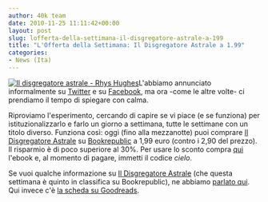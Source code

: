 ```yaml
---
author: 40k team
date: 2010-11-25 11:11:42+00:00
layout: post
slug: lofferta-della-settimana-il-disgregatore-astrale-a-199
title: "L'Offerta della Settimana: Il Disgregatore Astrale a 1.99"
categories:
- News (Ita)
---
```


[![Il disgregatore astrale - Rhys Hughes](http://www.40kbooks.com/wp-content/uploads/astral-hughes_It_t1.png)](http://www.40kbooks.com/?page_id=133&category=14&product_id=35)L'abbiamo annunciato informalmente su [Twitter](http://twitter.com/40kBooks) e su [Facebook](http://www.facebook.com/40kbooks), ma ora -come le altre volte- ci prendiamo il tempo di spiegare con calma.

Riproviamo l'esperimento, cercando di capire se vi piace (e se funziona) per istituzionalizzarlo e farlo un giorno a settimana, tutte le settimane con un titolo diverso.
Funziona così: oggi (fino alla mezzanotte) puoi comprare [Il Disgregatore Astrale](http://www.40kbooks.com/?page_id=133&category=14&product_id=35) su [Bookrepublic](http://www.bookrepublic.it/) a 1,99 euro (contro i 2,90 del prezzo). Il risparmio è di poco superiore al 30%.
Per usare lo sconto compra [qui](http://www.bookrepublic.it/book/9788865860342-il-disgregatore-astrale/#) l'ebook e, al momento di pagare, immetti il codice _cielo_.

Se vuoi qualche informazione su [Il Disgregatore Astrale](http://www.40kbooks.com/?page_id=133&category=14&product_id=35) (che questa settimana è quinto in classifica su Bookrepublic), ne abbiamo [parlato qui](http://www.40kbooks.com/?p=2447). Qui invece c'è [la scheda su Goodreads](http://www.goodreads.com/book/show/9718043-il-disgregatore-astrale).
